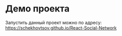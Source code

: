 # Демо проекта
Запустить данный проект можно по адресу: https://schekhovtsov.github.io/React-Social-Network